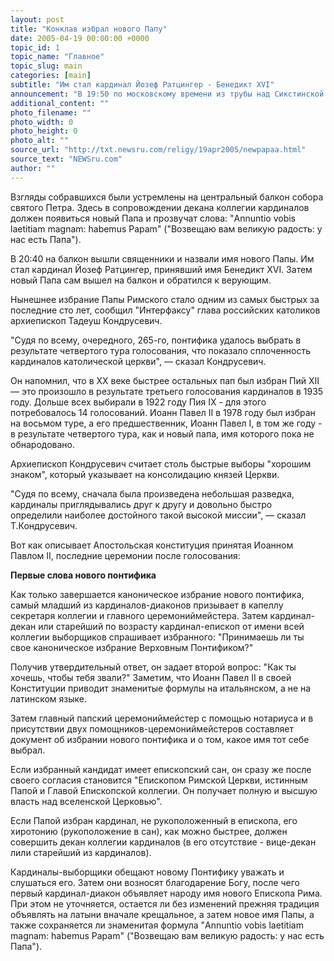 ```yaml
---
layout: post
title: "Конклав избрал нового Папу"
date: 2005-04-19 00:00:00 +0000
topic_id: 1
topic_name: "Главное"
topic_slug: main
categories: [main]
subtitle: "Им стал кардинал Йозеф Ратцингер - Бенедикт XVI"
announcement: "В 19:50 по московскому времени из трубы над Сикстинской капеллой поднялся дым серого цвета. Толпа, собравшаяся перед Ватиканом аплодировала, но колокола, извещающие об избрании нового папы, в течение 10 минут молчали. В 20:05 раздался первый удар большого колокола собора святого Петра, перешедший затем в праздничный перезвон. Вслед за белым дымом они возвестили об избрании нового Папы Римского."
additional_content: ""
photo_filename: ""
photo_width: 0
photo_height: 0
photo_alt: ""
source_url: "http://txt.newsru.com/religy/19apr2005/newpapaa.html"
source_text: "NEWSru.com"
author: ""
---
```

Взгляды собравшихся были устремлены на центральный балкон собора святого Петра. Здесь в сопровождении декана коллегии кардиналов должен появиться новый Папа и прозвучат слова: "Annuntio vobis laetitiam magnam: habemus Papam" ("Возвещаю вам великую радость: у нас есть Папа").

В 20:40 на балкон вышли священники и назвали имя нового Папы. Им стал кардинал Йозеф Ратцингер, принявший имя Бенедикт XVI. Затем новый Папа сам вышел на балкон и обратился к верующим.

Нынешнее избрание Папы Римского стало одним из самых быстрых за последние сто лет, сообщил "Интерфаксу" глава российских католиков архиепископ Тадеуш Кондрусевич.

"Судя по всему, очередного, 265-го, понтифика удалось выбрать в результате четвертого тура голосования, что показало сплоченность кардиналов католической церкви", &mdash; сказал Кондрусевич.

Он напомнил, что в XX веке быстрее остальных пап был избран Пий XII &mdash; это произошло в результате третьего голосования кардиналов в 1935 году. Дольше всех выбирали в 1922 году Пия IX - для этого потребовалось 14 голосований. Иоанн Павел II в 1978 году был избран на восьмом туре, а его предшественник, Иоанн Павел I, в том же году - в результате четвертого тура, как и новый папа, имя которого пока не обнародовано.

Архиепископ Кондрусевич считает столь быстрые выборы "хорошим знаком", который указывает на консолидацию князей Церкви.

"Судя по всему, сначала была произведена небольшая разведка, кардиналы приглядывались друг к другу и довольно быстро определили наиболее достойного такой высокой миссии", &mdash; сказал Т.Кондрусевич.

Вот как описывает Апостольская конституция принятая Иоанном Павлом II, последние церемонии после голосования:

<strong>Первые слова нового понтифика</strong>

Как только завершается каноническое избрание нового понтифика, самый младший из кардиналов-диаконов призывает в капеллу секретаря коллегии и главного церемониймейстера. Затем кардинал-декан или старейший по возрасту кардинал-епископ от имени всей коллегии выборщиков спрашивает избранного: "Принимаешь ли ты свое каноническое избрание Верховным Понтификом?"

Получив утвердительный ответ, он задает второй вопрос: "Как ты хочешь, чтобы тебя звали?" Заметим, что Иоанн Павел II в своей Конституции приводит знаменитые формулы на итальянском, а не на латинском языке.

Затем главный папский церемониймейстер с помощью нотариуса и в присутствии двух помощников-церемониймейстеров составляет документ об избрании нового понтифика и о том, какое имя тот себе выбрал.

Если избранный кандидат имеет епископский сан, он сразу же после своего согласия становится "Епископом Римской Церкви, истинным Папой и Главой Епископской коллегии. Он получает полную и высшую власть над вселенской Церковью".

Если Папой избран кардинал, не рукоположенный в епископа, его хиротонию (рукоположение в сан), как можно быстрее, должен совершить декан коллегии кардиналов (в его отсутствие - вице-декан лили старейший из кардиналов).

Кардиналы-выборщики обещают новому Понтифику уважать и слушаться его. Затем они возносят благодарение Богу, после чего первый кардинал-диакон объявляет народу имя нового Епископа Рима. При этом не уточняется, остается ли без изменений прежняя традиция объявлять на латыни вначале крещальное, а затем новое имя Папы, а также сохраняется ли знаменитая формула "Annuntio vobis laetitiam magnam: habemus Papam" ("Возвещаю вам великую радость: у нас есть Папа").
